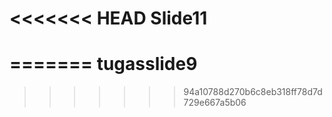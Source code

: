 <<<<<<< HEAD
Slide11
=======
=======
tugasslide9
===========
>>>>>>> 94a10788d270b6c8eb318ff78d7d729e667a5b06
